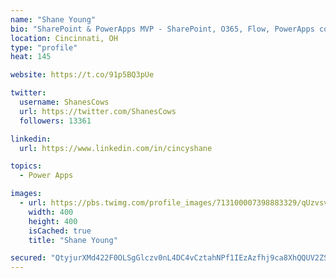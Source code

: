 ```yaml
---
name: "Shane Young"
bio: "SharePoint & PowerApps MVP - SharePoint, O365, Flow, PowerApps consulting? @PowerApps911 | Pure Snark? You found it."
location: Cincinnati, OH
type: "profile"
heat: 145

website: https://t.co/91p5BQ3pUe

twitter:
  username: ShanesCows
  url: https://twitter.com/ShanesCows
  followers: 13361

linkedin:
  url: https://www.linkedin.com/in/cincyshane

topics:
  - Power Apps

images:
  - url: https://pbs.twimg.com/profile_images/713100007398883329/qUzvsvQ3_400x400.jpg
    width: 400
    height: 400
    isCached: true
    title: "Shane Young"

secured: "QtyjurXMd422F0OLSgGlczv0nL4DC4vCztahNPf1IEzAzfhj9ca8XhQQUV2ZS9lAaqi5ydG5LrhlpBSGKVolfyrYMJtZePl4vkrm/3utThCebSIA5yNTjss2dcHbpKKtmvjiBAnPSGm/Lho7APSeqw4uUSucLsL9uN9Kzy/srSP3BVmou5Hb64g6tmNPujIfZaOY54JJ7lVq4g5XTvNcUsaOBtwr/MUc2UN3awp2LuiyIENnoJ9RsMRfl3LHqbVLOMjm8UNrZr+OPXhL507nOYuVzXdYeG5yhBooakRrudd8Gyyd0gPt99hG5AJn+9LNUIro8UhcM6aIlzE2luW3rcaYS6Uuntpk8F8CKxLtmZvO8lWClNC7TOidX+IfSxd6yUlJJKWhfvhHDm1/hzcGN+uhpgOcbhyKB/IpgCeLK6o=;aUKiiGmOHsEJ6NIKgNOakg=="
---
```



